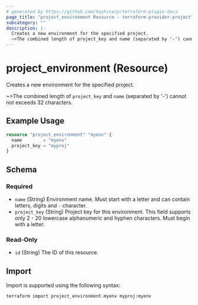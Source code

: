 ```yaml
---
# generated by https://github.com/hashicorp/terraform-plugin-docs
page_title: "project_environment Resource - terraform-provider-project"
subcategory: ""
description: |-
  Creates a new environment for the specified project.
  ~>The combined length of project_key and name (separated by '-') cannot not exceeds 32 characters.
---
```


# project_environment (Resource)

Creates a new environment for the specified project.

~>The combined length of `project_key` and `name` (separated by '-') cannot not exceeds 32 characters.

## Example Usage

```terraform
resource "project_environment" "myenv" {
  name        = "myenv"
  project_key = "myproj"
}
```

<!-- schema generated by tfplugindocs -->
## Schema

### Required

- `name` (String) Environment name. Must start with a letter and can contain letters, digits and `-` character.
- `project_key` (String) Project key for this environment. This field supports only 2 - 20 lowercase alphanumeric and hyphen characters. Must begin with a letter.

### Read-Only

- `id` (String) The ID of this resource.

## Import

Import is supported using the following syntax:

```shell
terraform import project_environment.myenv myproj:myenv
```
